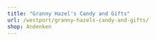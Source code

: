 ```yaml
---
title: "Granny Hazel's Candy and Gifts"
url: /westport/granny-hazels-candy-and-gifts/
shop: Andenken
---
```

